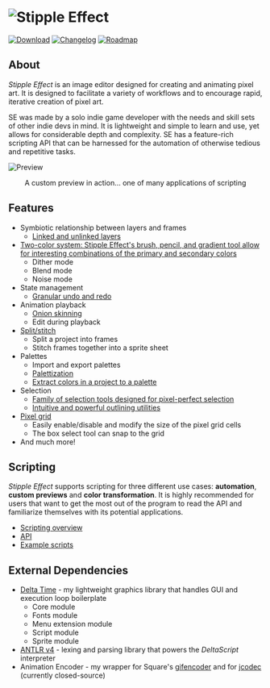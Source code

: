 # ![Stipple Effect](https://i.imgur.com/sDn5Bz5.gif)

[![Download](https://i.imgur.com/Ry12ica.png)](https://flinkerflitzer.itch.io/stipple-effect)
[![Changelog](https://i.imgur.com/83bOHrf.png)](changelog.md)
[![Roadmap](https://i.imgur.com/7CECQB6.png)](roadmap.md)

## About
_Stipple Effect_ is an image editor designed for creating and animating pixel art. It is designed to facilitate a variety of workflows and to encourage rapid, iterative creation of pixel art.

SE was made by a solo indie game developer with the needs and skill sets of other indie devs in mind. It is lightweight and simple to learn and use, yet allows for considerable depth and complexity. SE has a feature-rich scripting API that can be harnessed for the automation of otherwise tedious and repetitive tasks.

![Preview](https://raw.githubusercontent.com/wiki/jbunke/stipple-effect/assets/complex-preview.gif)
<div align="center">A custom preview in action... one of many applications of scripting</div>

## Features
* Symbiotic relationship between layers and frames
    * [Linked and unlinked layers](https://raw.githubusercontent.com/wiki/jbunke/stipple-effect/assets/linked-layers.gif)
* [Two-color system: Stipple Effect's brush, pencil, and gradient tool allow for interesting combinations of the primary and secondary colors](https://raw.githubusercontent.com/wiki/jbunke/stipple-effect/assets/combination-modes.gif)
    * Dither mode
    * Blend mode
    * Noise mode
* State management
    * [Granular undo and redo](https://raw.githubusercontent.com/wiki/jbunke/stipple-effect/assets/granular-undo-redo.gif)
* Animation playback
    * [Onion skinning](https://raw.githubusercontent.com/wiki/jbunke/stipple-effect/assets/onion-skin.gif)
    * Edit during playback
* [Split/stitch](https://raw.githubusercontent.com/wiki/jbunke/stipple-effect/assets/split-stitch.gif)
    * Split a project into frames
    * Stitch frames together into a sprite sheet
* Palettes
    * Import and export palettes
    * [Palettization](https://raw.githubusercontent.com/wiki/jbunke/stipple-effect/assets/palettization.gif)
    * [Extract colors in a project to a palette](https://raw.githubusercontent.com/wiki/jbunke/stipple-effect/assets/extract-colors.gif)
* Selection
    * [Family of selection tools designed for pixel-perfect selection](https://raw.githubusercontent.com/wiki/jbunke/stipple-effect/assets/selection-tools.gif)
    * [Intuitive and powerful outlining utilities](https://raw.githubusercontent.com/wiki/jbunke/stipple-effect/assets/outline.gif)
* [Pixel grid](https://raw.githubusercontent.com/wiki/jbunke/stipple-effect/assets/pixel-grid.gif)
    * Easily enable/disable and modify the size of the pixel grid cells
    * The box select tool can snap to the grid
* And much more!

## Scripting
_Stipple Effect_ supports scripting for three different use cases: **automation**, **custom previews** and **color transformation**. It is highly recommended for users that want to get the most out of the program to read the API and familiarize themselves with its potential applications.
* [Scripting overview](https://github.com/jbunke/stipple-effect/wiki/Scripting)
* [API](https://github.com/jbunke/stipple-effect/wiki/Scripting-API)
* [Example scripts](https://github.com/jbunke/se-script-examples)

## External Dependencies
* [Delta Time](https://github.com/jbunke/delta-time) - my lightweight graphics library that handles GUI and execution loop boilerplate
  * Core module
  * Fonts module
  * Menu extension module
  * Script module
  * Sprite module
* [ANTLR v4](https://github.com/antlr/antlr4) - lexing and parsing library that powers the _DeltaScript_ interpreter
* Animation Encoder - my wrapper for Square's [gifencoder](https://github.com/square/gifencoder) and for [jcodec](https://github.com/jcodec/jcodec) (currently closed-source)
